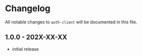 # Changelog

All notable changes to `auth-client` will be documented in this file.

## 1.0.0 - 202X-XX-XX

- initial release

